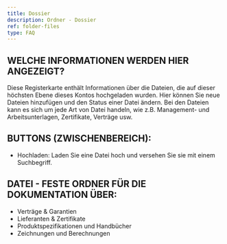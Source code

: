 ```yaml
---
title: Dossier
description: Ordner - Dossier
ref: folder-files
type: FAQ
---
```


## WELCHE INFORMATIONEN WERDEN HIER ANGEZEIGT?
Diese Registerkarte enthält Informationen über die Dateien, die auf dieser höchsten Ebene dieses Kontos hochgeladen wurden. Hier können Sie neue Dateien hinzufügen und den Status einer Datei ändern. Bei den Dateien kann es sich um jede Art von Datei handeln, wie z.B. Management- und Arbeitsunterlagen, Zertifikate, Verträge usw.

## BUTTONS (ZWISCHENBEREICH):
- Hochladen: Laden Sie eine Datei hoch und versehen Sie sie mit einem Suchbegriff.

## DATEI - FESTE ORDNER FÜR DIE DOKUMENTATION ÜBER:
- Verträge & Garantien
- Lieferanten & Zertifikate
- Produktspezifikationen und Handbücher
- Zeichnungen und Berechnungen
